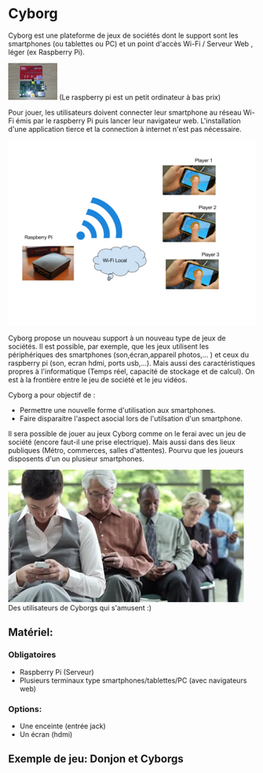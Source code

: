 <meta charset="utf-8" /> 

# Cyborg

Cyborg est une plateforme de jeux de sociétés dont le support sont les smartphones (ou tablettes ou PC) et un point d'accès Wi-Fi / Serveur Web , léger (ex Raspberry Pi).


![Raspberri Pi](docs/img/imageRaspPi.png "Raspberri Pi")
(Le raspberry pi est un petit ordinateur à bas prix)

Pour jouer, les utilisateurs doivent connecter leur smartphone au réseau Wi-Fi émis par le raspberry Pi puis lancer leur navigateur web.
L'installation d'une application tierce et la connection à internet n'est pas nécessaire.

![Fonctionnement](docs/img/cyborgPres.png "Fonctionnement")


Cyborg propose un nouveau support à un nouveau type de jeux de sociétés.
Il est possible, par exemple, que les jeux utilisent les périphériques des smartphones (son,écran,appareil photos,... ) et ceux du raspberry pi (son, ecran hdmi, ports usb,...). Mais aussi des caractéristiques propres à l'informatique (Temps réel, capacité de stockage et de calcul). On est à la frontière entre le jeu de société et le jeu vidéos.

Cyborg a pour objectif de :
 - Permettre une nouvelle forme d'utilisation aux smartphones.
 - Faire disparaitre l'aspect asocial lors de l'utilsation d'un smartphone.


 Il sera possible de jouer au jeux Cyborg comme on le ferai avec un jeu de société (encore faut-il une prise electrique). Mais aussi dans des lieux publiques (Métro, commerces, salles d'attentes). Pourvu que les joueurs disposents d'un ou plusieur smartphones.

![Fonctionnement](docs/img/smartphones.jpg "Fonctionnement")
Des utilisateurs de Cyborgs qui s'amusent :)


## Matériel:

### Obligatoires

- Raspberry Pi (Serveur)
- Plusieurs terminaux type smartphones/tablettes/PC (avec navigateurs web)

### Options:
- Une enceinte (entrée jack)
- Un écran (hdmi)


## Exemple de jeu: **Donjon et Cyborgs**
